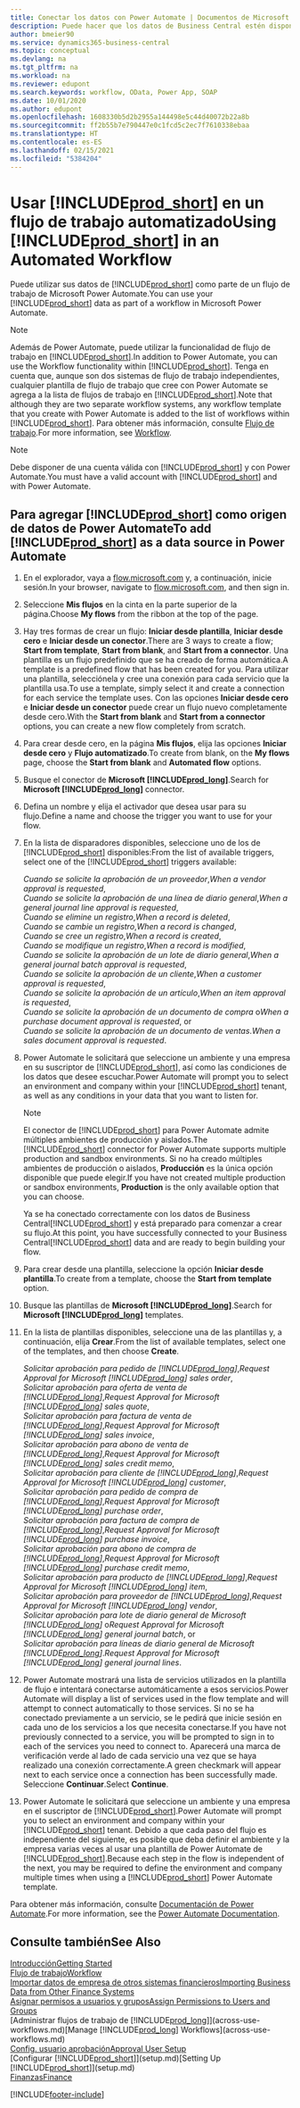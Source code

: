```yaml
---
title: Conectar los datos con Power Automate | Documentos de Microsoft
description: Puede hacer que los datos de Business Central estén disponibles como un origen de datos y especificar una URL de OData de sus servicios web para generar un flujo de trabajo automatizado.
author: bmeier90
ms.service: dynamics365-business-central
ms.topic: conceptual
ms.devlang: na
ms.tgt_pltfrm: na
ms.workload: na
ms.reviewer: edupont
ms.search.keywords: workflow, OData, Power App, SOAP
ms.date: 10/01/2020
ms.author: edupont
ms.openlocfilehash: 1608330b5d2b2955a144498e5c44d40072b22a8b
ms.sourcegitcommit: ff2b55b7e790447e0c1fcd5c2ec7f7610338ebaa
ms.translationtype: HT
ms.contentlocale: es-ES
ms.lasthandoff: 02/15/2021
ms.locfileid: "5384204"
---
```

# <a name="using-prod_short-in-an-automated-workflow"></a><span data-ttu-id="574ea-103">Usar [!INCLUDE[prod_short](includes/prod_short.md)] en un flujo de trabajo automatizado</span><span class="sxs-lookup"><span data-stu-id="574ea-103">Using [!INCLUDE[prod_short](includes/prod_short.md)] in an Automated Workflow</span></span>

<span data-ttu-id="574ea-104">Puede utilizar sus datos de [!INCLUDE[prod_short](includes/prod_short.md)] como parte de un flujo de trabajo de Microsoft Power Automate.</span><span class="sxs-lookup"><span data-stu-id="574ea-104">You can use your [!INCLUDE[prod_short](includes/prod_short.md)] data as part of a workflow in Microsoft Power Automate.</span></span>

> [!NOTE]
> <span data-ttu-id="574ea-105">Además de Power Automate, puede utilizar la funcionalidad de flujo de trabajo en [!INCLUDE[prod_short](includes/prod_short.md)].</span><span class="sxs-lookup"><span data-stu-id="574ea-105">In addition to Power Automate, you can use the Workflow functionality within [!INCLUDE[prod_short](includes/prod_short.md)].</span></span> <span data-ttu-id="574ea-106">Tenga en cuenta que, aunque son dos sistemas de flujo de trabajo independientes, cualquier plantilla de flujo de trabajo que cree con Power Automate se agrega a la lista de flujos de trabajo en [!INCLUDE[prod_short](includes/prod_short.md)].</span><span class="sxs-lookup"><span data-stu-id="574ea-106">Note that although they are two separate workflow systems, any workflow template that you create with Power Automate is added to the list of workflows  within [!INCLUDE[prod_short](includes/prod_short.md)].</span></span> <span data-ttu-id="574ea-107">Para obtener más información, consulte [Flujo de trabajo](across-workflow.md).</span><span class="sxs-lookup"><span data-stu-id="574ea-107">For more information, see [Workflow](across-workflow.md).</span></span>  

> [!NOTE]  
> <span data-ttu-id="574ea-108">Debe disponer de una cuenta válida con [!INCLUDE[prod_short](includes/prod_short.md)] y con Power Automate.</span><span class="sxs-lookup"><span data-stu-id="574ea-108">You must have a valid account with [!INCLUDE[prod_short](includes/prod_short.md)] and with Power Automate.</span></span>  

## <a name="to-add-prod_short-as-a-data-source-in-power-automate"></a><span data-ttu-id="574ea-109">Para agregar [!INCLUDE[prod_short](includes/prod_short.md)] como origen de datos de Power Automate</span><span class="sxs-lookup"><span data-stu-id="574ea-109">To add [!INCLUDE[prod_short](includes/prod_short.md)] as a data source in Power Automate</span></span>

1. <span data-ttu-id="574ea-110">En el explorador, vaya a [flow.microsoft.com](https://flow.microsoft.com) y, a continuación, inicie sesión.</span><span class="sxs-lookup"><span data-stu-id="574ea-110">In your browser, navigate to [flow.microsoft.com](https://flow.microsoft.com), and then sign in.</span></span>
2. <span data-ttu-id="574ea-111">Seleccione **Mis flujos** en la cinta en la parte superior de la página.</span><span class="sxs-lookup"><span data-stu-id="574ea-111">Choose **My flows** from the ribbon at the top of the page.</span></span>
3. <span data-ttu-id="574ea-112">Hay tres formas de crear un flujo: **Iniciar desde plantilla**, **Iniciar desde cero** e **Iniciar desde un conector**.</span><span class="sxs-lookup"><span data-stu-id="574ea-112">There are 3 ways to create a flow; **Start from template**, **Start from blank**, and **Start from a connector**.</span></span> <span data-ttu-id="574ea-113">Una plantilla es un flujo predefinido que se ha creado de forma automática.</span><span class="sxs-lookup"><span data-stu-id="574ea-113">A template is a predefined flow that has been created for you.</span></span> <span data-ttu-id="574ea-114">Para utilizar una plantilla, selecciónela y cree una conexión para cada servicio que la plantilla usa.</span><span class="sxs-lookup"><span data-stu-id="574ea-114">To use a template, simply select it and create a connection for each service the template uses.</span></span> <span data-ttu-id="574ea-115">Con las opciones **Iniciar desde cero** e **Iniciar desde un conector** puede crear un flujo nuevo completamente desde cero.</span><span class="sxs-lookup"><span data-stu-id="574ea-115">With the **Start from blank** and **Start from a connector** options, you can create a new flow completely from scratch.</span></span>
4. <span data-ttu-id="574ea-116">Para crear desde cero, en la página **Mis flujos**, elija las opciones **Iniciar desde cero** y **Flujo automatizado**.</span><span class="sxs-lookup"><span data-stu-id="574ea-116">To create from blank, on the **My flows** page, choose the **Start from blank** and **Automated flow** options.</span></span>
5. <span data-ttu-id="574ea-117">Busque el conector de **Microsoft [!INCLUDE[prod_long](includes/prod_long.md)]**.</span><span class="sxs-lookup"><span data-stu-id="574ea-117">Search for **Microsoft [!INCLUDE[prod_long](includes/prod_long.md)]** connector.</span></span>
6. <span data-ttu-id="574ea-118">Defina un nombre y elija el activador que desea usar para su flujo.</span><span class="sxs-lookup"><span data-stu-id="574ea-118">Define a name and choose the trigger you want to use for your flow.</span></span>
7. <span data-ttu-id="574ea-119">En la lista de disparadores disponibles, seleccione uno de los de [!INCLUDE[prod_short](includes/prod_short.md)] disponibles:</span><span class="sxs-lookup"><span data-stu-id="574ea-119">From the list of available triggers, select one of the [!INCLUDE[prod_short](includes/prod_short.md)] triggers available:</span></span>  

    <span data-ttu-id="574ea-120">*Cuando se solicite la aprobación de un proveedor*,</span><span class="sxs-lookup"><span data-stu-id="574ea-120">*When a vendor approval is requested*,</span></span>  
    <span data-ttu-id="574ea-121">*Cuando se solicite la aprobación de una línea de diario general*,</span><span class="sxs-lookup"><span data-stu-id="574ea-121">*When a general journal line approval is requested*,</span></span>  
    <span data-ttu-id="574ea-122">*Cuando se elimine un registro*,</span><span class="sxs-lookup"><span data-stu-id="574ea-122">*When a record is deleted*,</span></span>  
    <span data-ttu-id="574ea-123">*Cuando se cambie un registro*,</span><span class="sxs-lookup"><span data-stu-id="574ea-123">*When a record is changed*,</span></span>  
    <span data-ttu-id="574ea-124">*Cuando se cree un registro*,</span><span class="sxs-lookup"><span data-stu-id="574ea-124">*When a record is created*,</span></span>  
    <span data-ttu-id="574ea-125">*Cuando se modifique un registro*,</span><span class="sxs-lookup"><span data-stu-id="574ea-125">*When a record is modified*,</span></span>  
    <span data-ttu-id="574ea-126">*Cuando se solicite la aprobación de un lote de diario general*,</span><span class="sxs-lookup"><span data-stu-id="574ea-126">*When a general journal batch approval is requested*,</span></span>  
    <span data-ttu-id="574ea-127">*Cuando se solicite la aprobación de un cliente*,</span><span class="sxs-lookup"><span data-stu-id="574ea-127">*When a customer approval is requested*,</span></span>  
    <span data-ttu-id="574ea-128">*Cuando se solicite la aprobación de un artículo*,</span><span class="sxs-lookup"><span data-stu-id="574ea-128">*When an item approval is requested*,</span></span>  
    <span data-ttu-id="574ea-129">*Cuando se solicite la aprobación de un documento de compra* o</span><span class="sxs-lookup"><span data-stu-id="574ea-129">*When a purchase document approval is requested*, or</span></span>  
    <span data-ttu-id="574ea-130">*Cuando se solicite la aprobación de un documento de ventas*.</span><span class="sxs-lookup"><span data-stu-id="574ea-130">*When a sales document approval is requested*.</span></span>

8. <span data-ttu-id="574ea-131">Power Automate le solicitará que seleccione un ambiente y una empresa en su suscriptor de [!INCLUDE[prod_short](includes/prod_short.md)], así como las condiciones de los datos que desee escuchar.</span><span class="sxs-lookup"><span data-stu-id="574ea-131">Power Automate will prompt you to select an environment and company within your [!INCLUDE[prod_short](includes/prod_short.md)] tenant, as well as any conditions in your data that you want to listen for.</span></span>

    > [!NOTE]
    > <span data-ttu-id="574ea-132">El conector de [!INCLUDE[prod_short](includes/prod_short.md)] para Power Automate admite múltiples ambientes de producción y aislados.</span><span class="sxs-lookup"><span data-stu-id="574ea-132">The [!INCLUDE[prod_short](includes/prod_short.md)] connector for Power Automate supports multiple production and sandbox environments.</span></span> <span data-ttu-id="574ea-133">Si no ha creado múltiples ambientes de producción o aislados, **Producción** es la única opción disponible que puede elegir.</span><span class="sxs-lookup"><span data-stu-id="574ea-133">If you have not created multiple production or sandbox environments, **Production** is the only available option that you can choose.</span></span>  

    <span data-ttu-id="574ea-134">Ya se ha conectado correctamente con los datos de Business Central[!INCLUDE[prod_short](includes/prod_short.md)] y está preparado para comenzar a crear su flujo.</span><span class="sxs-lookup"><span data-stu-id="574ea-134">At this point, you have successfully connected to your Business Central[!INCLUDE[prod_short](includes/prod_short.md)] data and are ready to begin building your flow.</span></span>

9. <span data-ttu-id="574ea-135">Para crear desde una plantilla, seleccione la opción **Iniciar desde plantilla**.</span><span class="sxs-lookup"><span data-stu-id="574ea-135">To create from a template, choose the **Start from template** option.</span></span>
10. <span data-ttu-id="574ea-136">Busque las plantillas de **Microsoft [!INCLUDE[prod_long](includes/prod_long.md)]**.</span><span class="sxs-lookup"><span data-stu-id="574ea-136">Search for **Microsoft [!INCLUDE[prod_long](includes/prod_long.md)]** templates.</span></span>
11. <span data-ttu-id="574ea-137">En la lista de plantillas disponibles, seleccione una de las plantillas y, a continuación, elija **Crear**.</span><span class="sxs-lookup"><span data-stu-id="574ea-137">From the list of available templates, select one of the templates, and then choose **Create**.</span></span>  

    <span data-ttu-id="574ea-138">*Solicitar aprobación para pedido de [!INCLUDE[prod_long](includes/prod_long.md)]*,</span><span class="sxs-lookup"><span data-stu-id="574ea-138">*Request Approval for Microsoft [!INCLUDE[prod_long](includes/prod_long.md)] sales order*,</span></span>  
    <span data-ttu-id="574ea-139">*Solicitar aprobación para oferta de venta de [!INCLUDE[prod_long](includes/prod_long.md)]*,</span><span class="sxs-lookup"><span data-stu-id="574ea-139">*Request Approval for Microsoft [!INCLUDE[prod_long](includes/prod_long.md)] sales quote*,</span></span>  
    <span data-ttu-id="574ea-140">*Solicitar aprobación para factura de venta de [!INCLUDE[prod_long](includes/prod_long.md)]*,</span><span class="sxs-lookup"><span data-stu-id="574ea-140">*Request Approval for Microsoft [!INCLUDE[prod_long](includes/prod_long.md)] sales invoice*,</span></span>  
    <span data-ttu-id="574ea-141">*Solicitar aprobación para abono de venta de [!INCLUDE[prod_long](includes/prod_long.md)]*,</span><span class="sxs-lookup"><span data-stu-id="574ea-141">*Request Approval for Microsoft [!INCLUDE[prod_long](includes/prod_long.md)] sales credit memo*,</span></span>  
    <span data-ttu-id="574ea-142">*Solicitar aprobación para cliente de [!INCLUDE[prod_long](includes/prod_long.md)]*,</span><span class="sxs-lookup"><span data-stu-id="574ea-142">*Request Approval for Microsoft [!INCLUDE[prod_long](includes/prod_long.md)] customer*,</span></span>  
    <span data-ttu-id="574ea-143">*Solicitar aprobación para pedido de compra de [!INCLUDE[prod_long](includes/prod_long.md)]*,</span><span class="sxs-lookup"><span data-stu-id="574ea-143">*Request Approval for Microsoft [!INCLUDE[prod_long](includes/prod_long.md)] purchase order*,</span></span>  
    <span data-ttu-id="574ea-144">*Solicitar aprobación para factura de compra de [!INCLUDE[prod_long](includes/prod_long.md)]*,</span><span class="sxs-lookup"><span data-stu-id="574ea-144">*Request Approval for Microsoft [!INCLUDE[prod_long](includes/prod_long.md)] purchase invoice*,</span></span>  
    <span data-ttu-id="574ea-145">*Solicitar aprobación para abono de compra de [!INCLUDE[prod_long](includes/prod_long.md)]*,</span><span class="sxs-lookup"><span data-stu-id="574ea-145">*Request Approval for Microsoft [!INCLUDE[prod_long](includes/prod_long.md)] purchase credit memo*,</span></span>  
    <span data-ttu-id="574ea-146">*Solicitar aprobación para producto de [!INCLUDE[prod_long](includes/prod_long.md)]*,</span><span class="sxs-lookup"><span data-stu-id="574ea-146">*Request Approval for Microsoft [!INCLUDE[prod_long](includes/prod_long.md)] item*,</span></span>  
    <span data-ttu-id="574ea-147">*Solicitar aprobación para proveedor de [!INCLUDE[prod_long](includes/prod_long.md)]*,</span><span class="sxs-lookup"><span data-stu-id="574ea-147">*Request Approval for Microsoft [!INCLUDE[prod_long](includes/prod_long.md)] vendor*,</span></span>  
    <span data-ttu-id="574ea-148">*Solicitar aprobación para lote de diario general de Microsoft [!INCLUDE[prod_long](includes/prod_long.md)]* o</span><span class="sxs-lookup"><span data-stu-id="574ea-148">*Request Approval for Microsoft [!INCLUDE[prod_long](includes/prod_long.md)] general journal batch*, or</span></span>    
    <span data-ttu-id="574ea-149">*Solicitar aprobación para líneas de diario general de Microsoft [!INCLUDE[prod_long](includes/prod_long.md)]*.</span><span class="sxs-lookup"><span data-stu-id="574ea-149">*Request Approval for Microsoft [!INCLUDE[prod_long](includes/prod_long.md)] general journal lines*.</span></span>  
12. <span data-ttu-id="574ea-150">Power Automate mostrará una lista de servicios utilizados en la plantilla de flujo e intentará conectarse automáticamente a esos servicios.</span><span class="sxs-lookup"><span data-stu-id="574ea-150">Power Automate will display a list of services used in the flow template and will attempt to connect automatically to those services.</span></span> <span data-ttu-id="574ea-151">Si no se ha conectado previamente a un servicio, se le pedirá que inicie sesión en cada uno de los servicios a los que necesita conectarse.</span><span class="sxs-lookup"><span data-stu-id="574ea-151">If you have not previously connected to a service, you will be prompted to sign in to each of the services you need to connect to.</span></span> <span data-ttu-id="574ea-152">Aparecerá una marca de verificación verde al lado de cada servicio una vez que se haya realizado una conexión correctamente.</span><span class="sxs-lookup"><span data-stu-id="574ea-152">A green checkmark will appear next to each service once a connection has been successfully made.</span></span> <span data-ttu-id="574ea-153">Seleccione **Continuar**.</span><span class="sxs-lookup"><span data-stu-id="574ea-153">Select **Continue**.</span></span>
13. <span data-ttu-id="574ea-154">Power Automate le solicitará que seleccione un ambiente y una empresa en el suscriptor de [!INCLUDE[prod_short](includes/prod_short.md)].</span><span class="sxs-lookup"><span data-stu-id="574ea-154">Power Automate will prompt you to select an environment and company within your [!INCLUDE[prod_short](includes/prod_short.md)] tenant.</span></span> <span data-ttu-id="574ea-155">Debido a que cada paso del flujo es independiente del siguiente, es posible que deba definir el ambiente y la empresa varias veces al usar una plantilla de Power Automate de [!INCLUDE[prod_short](includes/prod_short.md)].</span><span class="sxs-lookup"><span data-stu-id="574ea-155">Because each step in the flow is independent of the next, you may be required to define the environment and company multiple times when using a [!INCLUDE[prod_short](includes/prod_short.md)] Power Automate template.</span></span>

<span data-ttu-id="574ea-156">Para obtener más información, consulte [Documentación de Power Automate](/power-automate/getting-started).</span><span class="sxs-lookup"><span data-stu-id="574ea-156">For more information, see the [Power Automate Documentation](/power-automate/getting-started).</span></span>

## <a name="see-also"></a><span data-ttu-id="574ea-157">Consulte también</span><span class="sxs-lookup"><span data-stu-id="574ea-157">See Also</span></span>

[<span data-ttu-id="574ea-158">Introducción</span><span class="sxs-lookup"><span data-stu-id="574ea-158">Getting Started</span></span>](product-get-started.md)  
[<span data-ttu-id="574ea-159">Flujo de trabajo</span><span class="sxs-lookup"><span data-stu-id="574ea-159">Workflow</span></span>](across-workflow.md)  
[<span data-ttu-id="574ea-160">Importar datos de empresa de otros sistemas financieros</span><span class="sxs-lookup"><span data-stu-id="574ea-160">Importing Business Data from Other Finance Systems</span></span>](across-import-data-configuration-packages.md)  
[<span data-ttu-id="574ea-161">Asignar permisos a usuarios y grupos</span><span class="sxs-lookup"><span data-stu-id="574ea-161">Assign Permissions to Users and Groups</span></span>](ui-define-granular-permissions.md)  
<span data-ttu-id="574ea-162">[Administrar flujos de trabajo de [!INCLUDE[prod_long](includes/prod_long.md)]](across-use-workflows.md)</span><span class="sxs-lookup"><span data-stu-id="574ea-162">[Manage [!INCLUDE[prod_long](includes/prod_long.md)] Workflows](across-use-workflows.md)</span></span>  
[<span data-ttu-id="574ea-163">Config. usuario aprobación</span><span class="sxs-lookup"><span data-stu-id="574ea-163">Approval User Setup</span></span>](across-how-to-set-up-approval-users.md)  
<span data-ttu-id="574ea-164">[Configurar [!INCLUDE[prod_short](includes/prod_short.md)]](setup.md)</span><span class="sxs-lookup"><span data-stu-id="574ea-164">[Setting Up [!INCLUDE[prod_short](includes/prod_short.md)]](setup.md)</span></span>  
[<span data-ttu-id="574ea-165">Finanzas</span><span class="sxs-lookup"><span data-stu-id="574ea-165">Finance</span></span>](finance.md)  


[!INCLUDE[footer-include](includes/footer-banner.md)]